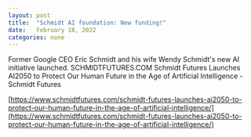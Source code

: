 ```yaml
---
layout: post
title:  "Schmidt AI foundation: New funding!"
date:   February 18, 2022
categories: none
---
```


Former Google CEO Eric Schmidt and his wife Wendy Schmidt's new AI initiative launched.
SCHMIDTFUTURES.COM
Schmidt Futures Launches AI2050 to Protect Our Human Future in the Age of Artificial Intelligence - Schmidt Futures


[https://www.schmidtfutures.com/schmidt-futures-launches-ai2050-to-protect-our-human-future-in-the-age-of-artificial-intelligence/](https://www.schmidtfutures.com/schmidt-futures-launches-ai2050-to-protect-our-human-future-in-the-age-of-artificial-intelligence/)

 

